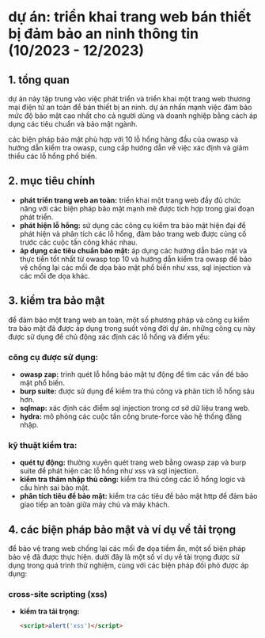 # dự án: triển khai trang web bán thiết bị đảm bảo an ninh thông tin (10/2023 - 12/2023)

## 1. tổng quan
dự án này tập trung vào việc phát triển và triển khai một trang web thương mại điện tử an toàn để bán thiết bị an ninh. dự án nhấn mạnh việc đảm bảo mức độ bảo mật cao nhất cho cả người dùng và doanh nghiệp bằng cách áp dụng các tiêu chuẩn và bảo mật ngành.

các biện pháp bảo mật phù hợp với 10 lỗ hổng hàng đầu của owasp và hướng dẫn kiểm tra owasp, cung cấp hướng dẫn về việc xác định và giảm thiểu các lỗ hổng phổ biến.

## 2. mục tiêu chính
- **phát triển trang web an toàn:** triển khai một trang web đầy đủ chức năng với các biện pháp bảo mật mạnh mẽ được tích hợp trong giai đoạn phát triển.
- **phát hiện lỗ hổng:** sử dụng các công cụ kiểm tra bảo mật hiện đại để phát hiện và phân tích các lỗ hổng, đảm bảo trang web được củng cố trước các cuộc tấn công khác nhau.
- **áp dụng các tiêu chuẩn bảo mật:** áp dụng các hướng dẫn bảo mật và thực tiễn tốt nhất từ owasp top 10 và hướng dẫn kiểm tra owasp để bảo vệ chống lại các mối đe dọa bảo mật phổ biến như xss, sql injection và các mối đe dọa khác.

## 3. kiểm tra bảo mật
để đảm bảo một trang web an toàn, một số phương pháp và công cụ kiểm tra bảo mật đã được áp dụng trong suốt vòng đời dự án. những công cụ này được sử dụng để chủ động xác định các lỗ hổng và điểm yếu:

### công cụ được sử dụng:
- **owasp zap:** trình quét lỗ hổng bảo mật tự động để tìm các vấn đề bảo mật phổ biến.
- **burp suite:** được sử dụng để kiểm tra thủ công và phân tích lỗ hổng sâu hơn.
- **sqlmap:** xác định các điểm sql injection trong cơ sở dữ liệu trang web.
- **hydra:** mô phỏng các cuộc tấn công brute-force vào hệ thống đăng nhập.

### kỹ thuật kiểm tra:
- **quét tự động:** thường xuyên quét trang web bằng owasp zap và burp suite để phát hiện các lỗ hổng như xss và sql injection.
- **kiểm tra thâm nhập thủ công:** kiểm tra thủ công các lỗ hổng logic và cấu hình sai bảo mật.
- **phân tích tiêu đề bảo mật:** kiểm tra các tiêu đề bảo mật http để đảm bảo giao tiếp an toàn giữa máy chủ và máy khách.

## 4. các biện pháp bảo mật và ví dụ về tải trọng
để bảo vệ trang web chống lại các mối đe dọa tiềm ẩn, một số biện pháp bảo vệ đã được thực hiện. dưới đây là một số ví dụ về tải trọng được sử dụng trong quá trình thử nghiệm, cùng với các biện pháp đối phó được áp dụng:

### cross-site scripting (xss)
- **kiểm tra tải trọng:**
  ```html
  <script>alert('xss')</script>
